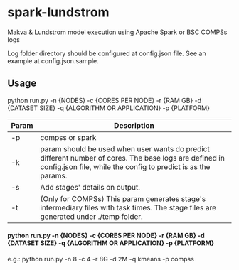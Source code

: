 # spark-lundstrom
Makva &amp; Lundstrom model execution using Apache Spark or BSC COMPSs logs

Log folder directory should be configured at config.json file. See an example at config.json.sample.

## Usage
python run.py -n {NODES} -c {CORES PER NODE} -r {RAM GB} -d {DATASET SIZE} -q {ALGORITHM OR APPLICATION} -p {PLATFORM}

| Param  | Description |
| ------------- | ------------- |
| -p | compss or spark |
| -k | param should be used when user wants do predict different number of cores. The base logs are defined in config.json file, while the config to predict is as the params. |
| -s | Add stages' details on output. 
| -t | (Only for COMPSs) This param generates stage's intermediary files with task times. The stage files are generated under ./temp folder. |

#### python run.py -n {NODES} -c {CORES PER NODE} -r {RAM GB} -d {DATASET SIZE} -q {ALGORITHM OR APPLICATION} -p {PLATFORM}

e.g.: python run.py -n 8 -c 4 -r 8G -d 2M -q kmeans -p compss
